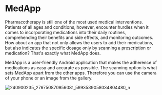 # MedApp

Pharmacotherapy is still one of the most used medical interventions. Patients of all ages and conditions, however, encounter hurdles when it comes to incorporating medications into their daily routines, comprehending their benefits and side effects, and monitoring outcomes. How about an app that not only allows the users to add their medications, but also indicates the specific dosage only by scanning a prescription or medication? That's exactly what MedApp does.


MedApp is a user-friendly Android application that makes the adherence of medications as easy and accurate as possible.  The scanning option is what sets MedApp apart from the other apps. Therefore you can use the camera of your phone or an image from the gallery. 

![240900235_276750870956081_5993539058034804480_n](https://user-images.githubusercontent.com/82457064/133779333-9ebc7ae1-79ec-4c16-8218-9a0857473c98.png)

